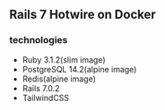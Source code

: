 ## Rails 7 Hotwire on Docker
### technologies
- Ruby 3.1.2(slim image)
- PostgreSQL 14.2(alpine image)
- Redis(alpine image)
- Rails 7.0.2
- TailwindCSS
